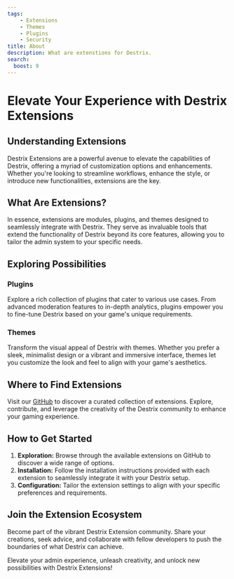```yaml
---
tags:
    - Extensions
    - Themes
    - Plugins
    - Security
title: About
description: What are extenstions for Destrix.
search:
  boost: 9
---
```


# Elevate Your Experience with Destrix Extensions

## Understanding Extensions

Destrix Extensions are a powerful avenue to elevate the capabilities of Destrix, offering a myriad of customization options and enhancements. Whether you're looking to streamline workflows, enhance the style, or introduce new functionalities, extensions are the key.

## What Are Extensions?

In essence, extensions are modules, plugins, and themes designed to seamlessly integrate with Destrix. They serve as invaluable tools that extend the functionality of Destrix beyond its core features, allowing you to tailor the admin system to your specific needs.

## Exploring Possibilities

### Plugins
Explore a rich collection of plugins that cater to various use cases. From advanced moderation features to in-depth analytics, plugins empower you to fine-tune Destrix based on your game's unique requirements.

### Themes
Transform the visual appeal of Destrix with themes. Whether you prefer a sleek, minimalist design or a vibrant and immersive interface, themes let you customize the look and feel to align with your game's aesthetics.

## Where to Find Extensions

Visit our [GitHub](https://github.com/orgs/DestrixApp/repositories?q=theme&type=all&language=&sort=) to discover a curated collection of extensions. Explore, contribute, and leverage the creativity of the Destrix community to enhance your gaming experience.

## How to Get Started

1. **Exploration:** Browse through the available extensions on GitHub to discover a wide range of options.
2. **Installation:** Follow the installation instructions provided with each extension to seamlessly integrate it with your Destrix setup.
3. **Configuration:** Tailor the extension settings to align with your specific preferences and requirements.

## Join the Extension Ecosystem

Become part of the vibrant Destrix Extension community. Share your creations, seek advice, and collaborate with fellow developers to push the boundaries of what Destrix can achieve.

Elevate your admin experience, unleash creativity, and unlock new possibilities with Destrix Extensions!

